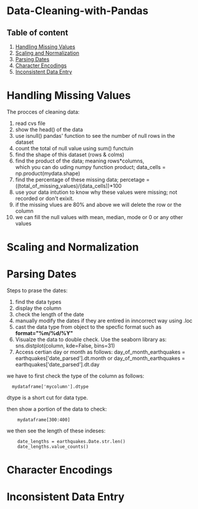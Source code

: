 # Data-Cleaning-with-Pandas





## Table of content

1. [Handling Missing Values](#Handling-Missing-Values)
2. [Scaling and Normalization](#Scaling-and-Normalization)
3. [Parsing Dates](#Parsing-Dates)
4. [Character Encodings](#Character-Encodings)
5. [Inconsistent Data Entry](#Inconsistent-Data-Entry)





# Handling Missing Values
The procces of cleaning data: <br>
1. read cvs file
2. show the head() of the data
3. use isnull() pandas' function to see the number of null rows in the dataset
4. count the total of null value using sum() functuin
5. find the shape of this dataset (rows & colms)
6. find the product of the data; meaning rows*columns, <br>
which you can do uding numpy function product; data_cells = np.product(mydata.shape)
7. find the percentage of these missing data; percetage = ((total_of_missing_values)/(data_cells))*100
8. use your data intution to know why these values were missing; not recorded or don't exixit. 
9. if the missing vlues are 80% and above we will delete the row or the column
10. we can fill the null values with mean, median, mode or 0 or any other values


# Scaling and Normalization

# Parsing Dates

Steps to prase the dates:
1. find the data types
2. display the column 
3. check the length of the date 
4. manually modify the dates if they are entired in inncorrect way using .loc
5. cast the data type from object to the specfic format such as <b> format="%m/%d/%Y" </b>
6. Visualze the data to double check. Use the seaborn library as: sns.distplot(column, kde=False, bins=31)
7. Access certian day or month as follows: day_of_month_earthquakes = earthquakes['date_parsed'].dt.month or day_of_month_earthquakes = earthquakes['date_parsed'].dt.day


we have to first check the type of the column as follows:

      mydataframe['mycolumn'].dtype

dtype is a short cut for data type.


then show a portion of the data to check:

        mydataframe[300:400]
        
we then see the length of these indeses:

        date_lengths = earthquakes.Date.str.len()
        date_lengths.value_counts()


# Character Encodings

# Inconsistent Data Entry

